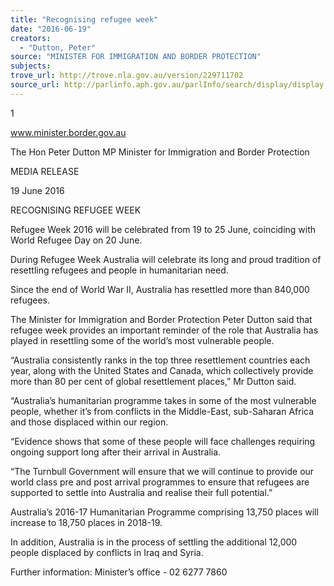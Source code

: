 ```yaml
---
title: "Recognising refugee week"
date: "2016-06-19"
creators:
  - "Dutton, Peter"
source: "MINISTER FOR IMMIGRATION AND BORDER PROTECTION"
subjects:
trove_url: http://trove.nla.gov.au/version/229711702
source_url: http://parlinfo.aph.gov.au/parlInfo/search/display/display.w3p;query=Id%3A%22media/pressrel/4641917%22
---
```


 1 

 www.minister.border.gov.au 

 

 The Hon Peter Dutton MP  Minister for Immigration and Border Protection 

 MEDIA RELEASE 

 

 19 June 2016 

 RECOGNISING REFUGEE WEEK 

 

 Refugee Week 2016 will be celebrated from 19 to 25 June, coinciding with World Refugee Day  on 20 June.   

 During Refugee Week Australia will celebrate its long and proud tradition of resettling refugees  and people in humanitarian need.    

 Since the end of World War II, Australia has resettled more than 840,000 refugees.      

 The Minister for Immigration and Border Protection Peter Dutton said that refugee week  provides an important reminder of the role that Australia has played in resettling some of the  world’s most vulnerable people.    

 “Australia consistently ranks in the top three resettlement countries each year, along with the  United States and Canada, which collectively provide more than 80 per cent of global  resettlement places,” Mr Dutton said.    

 “Australia’s humanitarian programme takes in some of the most vulnerable people, whether it’s  from conflicts in the Middle-East, sub-Saharan Africa and those displaced within our region.   

 “Evidence shows that some of these people will face challenges requiring ongoing support long  after their arrival in Australia.   

 “The Turnbull Government will ensure that we will continue to provide our world class pre and  post arrival programmes to ensure that refugees are supported to settle into Australia and  realise their full potential.”    

 Australia’s 2016-17 Humanitarian Programme comprising 13,750 places will increase to 18,750  places in 2018-19.    

 In addition, Australia is in the process of settling the additional 12,000 people displaced by  conflicts in Iraq and Syria.   

 Further information: Minister’s office - 02 6277 7860 

